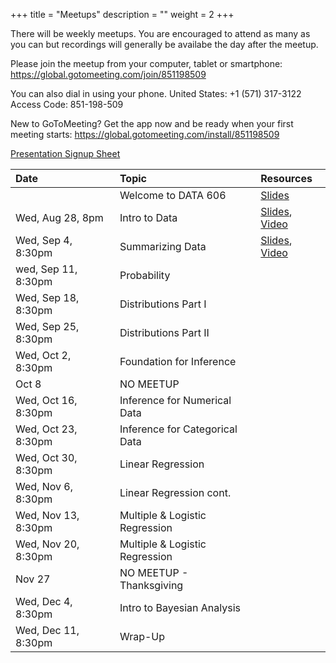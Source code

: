 +++
title = "Meetups"
description = ""
weight = 2
+++


There will be weekly meetups. You are encouraged to attend as many as you can but recordings will generally be availabe the day after the meetup.

Please join the meetup from your computer, tablet or smartphone: https://global.gotomeeting.com/join/851198509 

You can also dial in using your phone. United States: +1 (571) 317-3122  
Access Code: 851-198-509 

New to GoToMeeting? Get the app now and be ready when your first meeting starts: 
https://global.gotomeeting.com/install/851198509 


[Presentation Signup Sheet](https://docs.google.com/spreadsheets/d/1OmBmPNfB3jbsMAbmdwgCUC8i2RY-3cg4u41RiTH7Nhw/edit?usp=sharing)


Date                  | Topic                           | Resources |
:---------------------|:--------------------------------|:----------|
                      | Welcome to DATA 606             | [Slides](/slides/00-Intro_to_Course.html)
Wed, Aug 28, 8pm      | Intro to Data                   | [Slides](/slides/01-Intro_to_Data.html), [Video](https://youtu.be/LJKxn7hPdnQ)
Wed, Sep 4, 8:30pm       | Summarizing Data                | [Slides](/slides/02-Summarizing_Data.html), [Video](https://youtu.be/o_Eh-mXvG5c)
wed, Sep 11, 8:30pm      | Probability                     | 
Wed, Sep 18, 8:30pm      | Distributions Part I            | 
Wed, Sep 25, 8:30pm      | Distributions Part II           | 
Wed, Oct 2, 8:30pm       | Foundation for Inference        | 
Oct 8                 | NO MEETUP                       | 
Wed, Oct 16, 8:30pm      | Inference for Numerical Data    | 
Wed, Oct 23, 8:30pm      | Inference for Categorical Data  | 
Wed, Oct 30, 8:30pm      | Linear Regression               | 
Wed, Nov 6, 8:30pm       | Linear Regression cont.         | 
Wed, Nov 13, 8:30pm      | Multiple & Logistic Regression  | 
Wed, Nov 20, 8:30pm      | Multiple & Logistic Regression  |
Nov 27                | NO MEETUP - Thanksgiving        | 
Wed, Dec 4, 8:30pm       | Intro to Bayesian Analysis      | 
Wed, Dec 11, 8:30pm      | Wrap-Up                         | 

